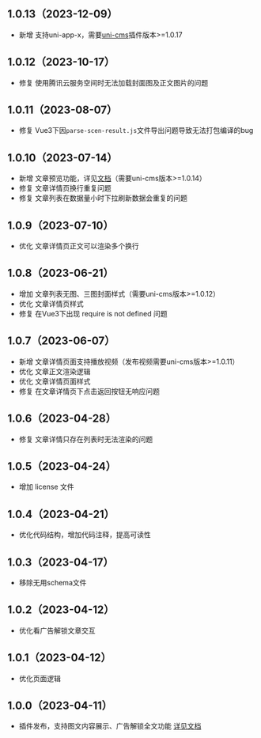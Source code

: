 ## 1.0.13（2023-12-09）
- 新增 支持uni-app-x，需要[uni-cms](https://ext.dcloud.net.cn/plugin?id=11700)插件版本>=1.0.17
## 1.0.12（2023-10-17）
- 修复 使用腾讯云服务空间时无法加载封面图及正文图片的问题
## 1.0.11（2023-08-07）
- 修复 Vue3下因`parse-scen-result.js`文件导出问题导致无法打包编译的bug
## 1.0.10（2023-07-14）
- 新增 文章预览功能，详见[文档](https://uniapp.dcloud.net.cn/uniCloud/uni-cms.html#article-preview)（需要uni-cms版本>=1.0.14）
- 修复 文章详情页换行重复问题
- 修复 文章列表在数据量小时下拉刷新数据会重复的问题
## 1.0.9（2023-07-10）
- 优化 文章详情页正文可以渲染多个换行
## 1.0.8（2023-06-21）
- 增加 文章列表无图、三图封面样式（需要uni-cms版本>=1.0.12）
- 优化 文章详情页样式
- 修复 在Vue3下出现 require is not defined 问题
## 1.0.7（2023-06-07）
- 新增 文章详情页面支持播放视频（发布视频需要uni-cms版本>=1.0.11）
- 优化 文章正文渲染逻辑
- 优化 文章详情页面样式
- 修复 在文章详情页下点击返回按钮无响应问题
## 1.0.6（2023-04-28）
- 修复 文章详情只存在列表时无法渲染的问题
## 1.0.5（2023-04-24）
- 增加 license 文件
## 1.0.4（2023-04-21）
- 优化代码结构，增加代码注释，提高可读性
## 1.0.3（2023-04-17）
- 移除无用schema文件
## 1.0.2（2023-04-12）
- 优化看广告解锁文章交互
## 1.0.1（2023-04-12）
- 优化页面逻辑
## 1.0.0（2023-04-11）
- 插件发布，支持图文内容展示、广告解锁全文功能 [详见文档](https://uniapp.dcloud.net.cn/uniCloud/uni-cms.html)
